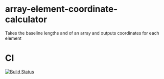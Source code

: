 # array-element-coordinate-calculator
Takes the baseline lengths and of an array and outputs coordinates for each element

# CI
[![Build Status](https://travis-ci.org/jgowans/array-element-coordinate-calculator.svg?branch=master)](https://travis-ci.org/jgowans/array-element-coordinate-calculator)
